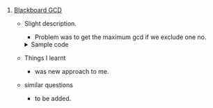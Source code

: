 
1. [Blackboard GCD](https://atcoder.jp/contests/abc125/tasks/abc125_c)

   - Slight description.

     - Problem was to get the maximum gcd if we exclude one no.
     <details>
       <summary> Sample code </summary>

     ```cpp
       main () {

       int n;
       cin >> n;

       vector <int> arr (n + 2, 0);
       vector <int> prefix (n + 2, 0);
       vector <int> suffix (n + 2, 0);

       for (int i=1; i<=n; i++) cin >> arr[i];

       for (int i=1; i<=n; i++) {
           prefix [i] = gcd (prefix[i-1], arr[i]);
       }

       for (int i=n; i>=1; i--) {
           suffix [i] = gcd (suffix[i+1], arr[i]);
       }

       int mx = 0;
       for (int i=0; i<=n; i++) {
           mx = max (gcd(prefix[i-1] ,suffix [i+1]), mx );
       }

       cout << mx << "\n";
       }
     ```

      </details>

   - Things I learnt
     - was new approach to me.
   - similar questions
     - to be added.

